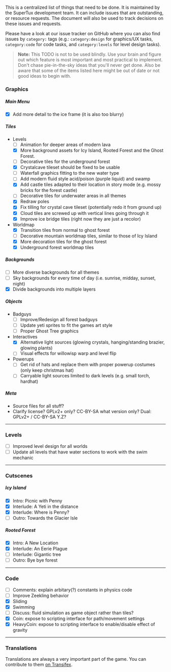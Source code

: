 This is a centralized list of things that need to be done. It is
maintained by the SuperTux development team. It can include issues
that are outstanding, or resource requests. The document will also be
used to track decisions on these issues and requests.

Please have a look at our issue tracker on GitHub where you can also
find issues by `category:` tags (e.g.: `category:design` for
graphics/UX tasks, `category:code` for code tasks, and
`category:levels` for level design tasks).

> **Note:** This TODO is not to be used blindly. Use your brain and
  figure out which feature is most important and most practical to
  implement. Don't chase pie-in-the-sky ideas that you'll never get
  done. Also be aware that some of the items listed here might be out
  of date or not good ideas to begin with.

### Graphics

##### Main Menu

- [x] Add more detail to the ice frame (it is also too blurry)

##### Tiles

- Levels
  - [ ] Animation for deeper areas of modern lava
  - [x] More background assets for Icy Island, Rooted Forest and the Ghost Forest.
  - [ ] Decorative tiles for the underground forest
  - [x] Crystalcave tileset should be fixed to be usable
  - [ ] Waterfall graphics fitting to the new water type
  - [ ] Add modern fluid style acid/poison (purple liquid) and swamp
  - [x] Add castle tiles adapted to their location in story mode (e.g. mossy bricks for the forest castle)
  - [ ] Decorative tiles for underwater areas in all themes
  - [x] Redraw poles
  - [x] Fix tilling for crystal cave tileset (potentially redo it from ground up)
  - [x] Cloud tiles are screwed up with vertical lines going through it
  - [x] Improve ice bridge tiles (right now they are just a recolor)

- Worldmap
  - [x] Transition tiles from normal to ghost forest
  - [ ] Decorative mountain worldmap tiles, similar to those of Icy Island
  - [x] More decoration tiles for the ghost forest
  - [x] Underground forest worldmap tiles

##### Backgrounds

- [ ] More diverse backgrounds for all themes
- [ ] Sky backgrounds for every time of day (i.e. sunrise, midday, sunset, night)
- [x] Divide backgrounds into multiple layers

##### Objects

- Badguys
  - [ ] Improve/Redesign all forest badguys
  - [ ] Update yeti sprites to fit the games art style
  - [ ] Proper Ghost Tree graphics

- Interactives
  - [x] Alternative light sources (glowing crystals, hanging/standing brazier, glowing plants)
  - [ ] Visual effects for willowisp warp and level flip
 
- Powerups
  - [ ] Get rid of hats and replace them with proper powerup costumes (only keep christmas hat)
  - [ ] Carryable light sources limited to dark levels (e.g. small torch, hardhat)

##### Meta

- Source files for all stuff?
- Clarify license? GPLv2+ only? CC-BY-SA what version only? Dual: GPLv2+ / CC-BY-SA Y.Z?

---

### Levels

- [ ] Improved level design for all worlds
- [ ] Update all levels that have water sections to work with the swim mechanic

---

### Cutscenes

##### Icy Island
  - [x] Intro: Picnic with Penny
  - [x] Interlude: A Yeti in the distance
  - [x] Interlude: Where is Penny?
  - [ ] Outro: Towards the Glacier Isle
##### Rooted Forest
  - [x] Intro: A New Location
  - [x] Interlude: An Eerie Plague
  - [ ] Interlude: Gigantic tree
  - [ ] Outro: Bye bye forest

---

### Code

- [ ] Comments: explain arbitary(?) constants in physics code
- [ ] Improve Zeekling behavior
- [x] Sliding
- [x] Swimming
- [ ] Discuss: fluid simulation as game object rather than tiles?
- [x] Coin: expose to scripting interface for path/movement settings
- [x] HeavyCoin: expose to scripting interface to enable/disable effect of gravity

---

### Translations

Translations are always a very important part of the game. You can contribute
to them [on Transifex](https://www.transifex.com/arctic-games/supertux/).